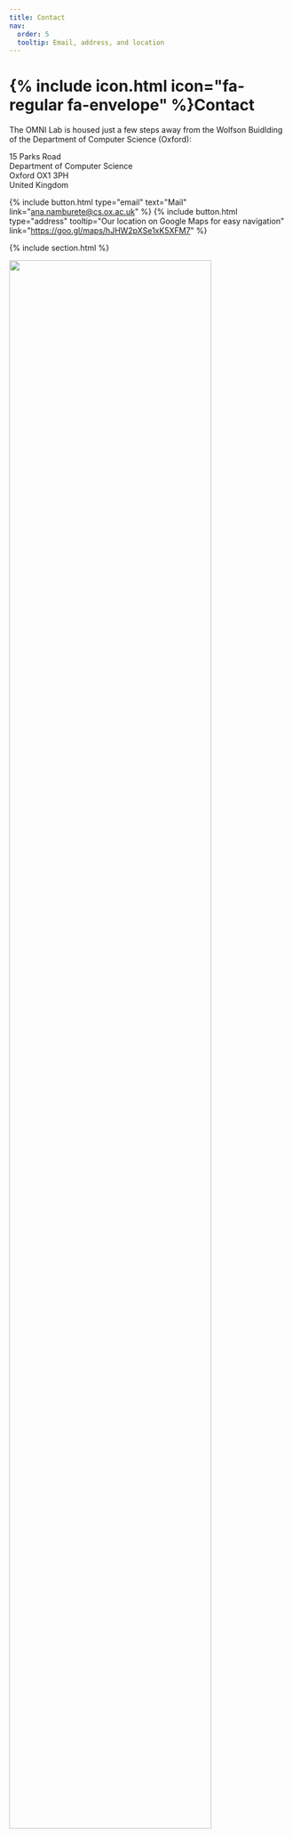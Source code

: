 ```yaml
---
title: Contact
nav:
  order: 5
  tooltip: Email, address, and location
---
```


# {% include icon.html icon="fa-regular fa-envelope" %}Contact

The OMNI Lab is housed just a few steps away from the Wolfson Buidlding of the Department of Computer Science (Oxford):

15 Parks Road\
Department of Computer Science\
Oxford OX1 3PH\
United Kingdom

{%
  include button.html
  type="email"
  text="Mail"
  link="ana.namburete@cs.ox.ac.uk"
%}
{%
  include button.html
  type="address"
  tooltip="Our location on Google Maps for easy navigation"
  link="https://goo.gl/maps/hJHW2pXSe1xK5XFM7"
%}

{% include section.html %}

<img src="{{ site.url }}{{ site.baseurl }}/images/misc/location_map.png" style="width: 85%">
